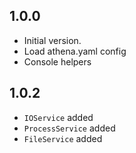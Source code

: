 ## 1.0.0

- Initial version.
- Load athena.yaml config
- Console helpers

## 1.0.2

- `IOService` added
- `ProcessService` added
- `FileService` added